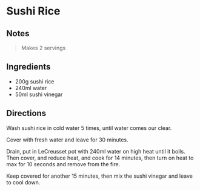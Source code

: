 # Sushi Rice

## Notes

> Makes 2 servings

## Ingredients

- 200g sushi rice
- 240ml water
- 50ml sushi vinegar

## Directions

Wash sushi rice in cold water 5 times, until water comes our clear.

Cover with fresh water and leave for 30 minutes.

Drain, put in LeCreusset pot with 240ml water on high heat until it boils. Then cover, and reduce heat, and cook for 14 minutes, then turn on heat to max for 10 seconds and remove from the fire.

Keep covered for another 15 minutes, then mix the sushi vinegar and leave to cool down.
